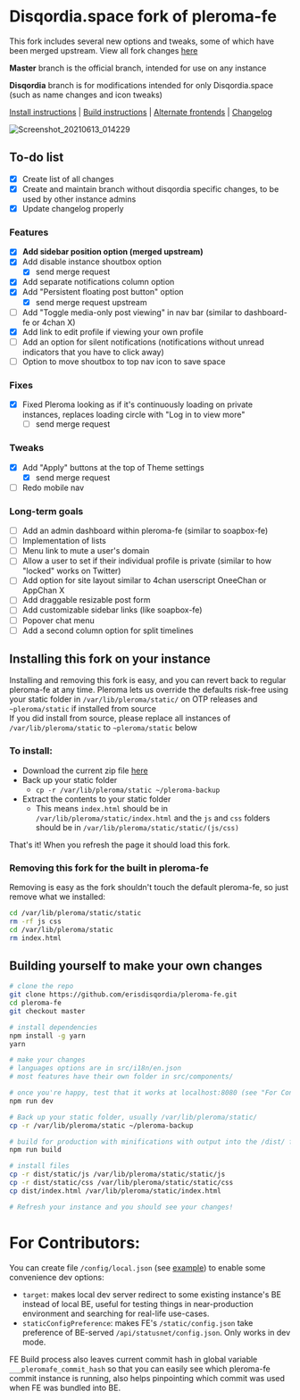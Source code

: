# Disqordia.space fork of pleroma-fe 

This fork includes several new options and tweaks, some of which have been merged upstream. View all fork changes [here](https://github.com/erisdisqordia/pleroma-fe/blob/master/CHANGELOG.md#disqordia-fork-changes)

**Master** branch is the official branch, intended for use on any instance 

**Disqordia** branch is for modifications intended for only Disqordia.space (such as name changes and icon tweaks) 

[Install instructions](#installing-this-fork-on-your-instance) | [Build instructions](#building-yourself-to-make-your-own-changes) | [Alternate frontends](https://erisdisqordia.github.io/disqordia.space/pleroma/frontends.html) | [Changelog](https://github.com/erisdisqordia/pleroma-fe/blob/master/CHANGELOG.md)
 

![Screenshot_20210613_014229](https://user-images.githubusercontent.com/84041118/121800817-d4ebb380-cbe8-11eb-82fc-4840b8e6f489.png)

## To-do list 
- [x] Create list of all changes
- [x] Create and maintain branch without disqordia specific changes, to be used by other instance admins
- [x] Update changelog properly

### Features 
- [x] **Add sidebar position option (merged upstream)**
- [x] Add disable instance shoutbox option
  - [x] send merge request
- [x] Add separate notifications column option
- [x] Add "Persistent floating post button" option
  - [x] send merge request upstream
- [ ] Add "Toggle media-only post viewing" in nav bar (similar to dashboard-fe or 4chan X)
- [x] Add link to edit profile if viewing your own profile
- [ ] Add an option for silent notifications (notifications without unread indicators that you have to click away)
- [ ] Option to move shoutbox to top nav icon to save space
### Fixes 
- [x] Fixed Pleroma looking as if it's continuously loading on private instances, replaces loading circle with "Log in to view more" 
  - [ ] send merge request
### Tweaks
- [x] Add "Apply" buttons at the top of Theme settings
  - [x] send merge request
- [ ] Redo mobile nav
### Long-term goals
- [ ] Add an admin dashboard within pleroma-fe (similar to soapbox-fe)
- [ ] Implementation of lists
- [ ] Menu link to mute a user's domain
- [ ] Allow a user to set if their individual profile is private (similar to how "locked" works on Twitter)
- [ ] Add option for site layout similar to 4chan userscript OneeChan or AppChan X
- [ ] Add draggable resizable post form
- [ ] Add customizable sidebar links (like soapbox-fe)
- [ ] Popover chat menu
- [ ] Add a second column option for split timelines 

## Installing this fork on your instance

Installing and removing this fork is easy, and you can revert back to regular pleroma-fe at any time.
Pleroma lets us override the defaults risk-free using your static folder in `/var/lib/pleroma/static/` on OTP releases and `~pleroma/static` if installed from source    
If you did install from source, please replace all instances of `/var/lib/pleroma/static` to `~pleroma/static` below 

### To install:

- Download the current zip file [here](https://github.com/erisdisqordia/pleroma-fe/raw/master/release.zip)
- Back up your static folder
  - `cp -r /var/lib/pleroma/static ~/pleroma-backup`
- Extract the contents to your static folder
  - This means `index.html` should be in `/var/lib/pleroma/static/index.html` and the `js` and `css` folders should be in `/var/lib/pleroma/static/static/(js/css)`

That's it! When you refresh the page it should load this fork.

### Removing this fork for the built in pleroma-fe

Removing is easy as the fork shouldn't touch the default pleroma-fe, so just remove what we installed:

``` bash
cd /var/lib/pleroma/static/static
rm -rf js css 
cd /var/lib/pleroma/static
rm index.html
```

## Building yourself to make your own changes

``` bash
# clone the repo 
git clone https://github.com/erisdisqordia/pleroma-fe.git
cd pleroma-fe
git checkout master

# install dependencies
npm install -g yarn
yarn

# make your changes
# languages options are in src/i18n/en.json
# most features have their own folder in src/components/

# once you're happy, test that it works at localhost:8080 (see "For Contributors" section below to load your instance backend with it
npm run dev

# Back up your static folder, usually /var/lib/pleroma/static/
cp -r /var/lib/pleroma/static ~/pleroma-backup

# build for production with minifications with output into the /dist/ folder 
npm run build

# install files
cp -r dist/static/js /var/lib/pleroma/static/static/js
cp -r dist/static/css /var/lib/pleroma/static/static/css
cp dist/index.html /var/lib/pleroma/static/index.html

# Refresh your instance and you should see your changes!
```

# For Contributors:

You can create file `/config/local.json` (see [example](https://git.pleroma.social/pleroma/pleroma-fe/blob/develop/config/local.example.json)) to enable some convenience dev options:

* `target`: makes local dev server redirect to some existing instance's BE instead of local BE, useful for testing things in near-production environment and searching for real-life use-cases.
* `staticConfigPreference`: makes FE's `/static/config.json` take preference of BE-served `/api/statusnet/config.json`. Only works in dev mode.

FE Build process also leaves current commit hash in global variable `___pleromafe_commit_hash` so that you can easily see which pleroma-fe commit instance is running, also helps pinpointing which commit was used when FE was bundled into BE.
